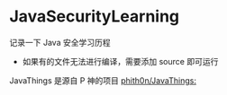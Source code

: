 # JavaSecurityLearning
记录一下 Java 安全学习历程

- 如果有的文件无法进行编译，需要添加 source 即可运行

JavaThings 是源自 P 神的项目 [phith0n/JavaThings:](https://github.com/phith0n/JavaThings)